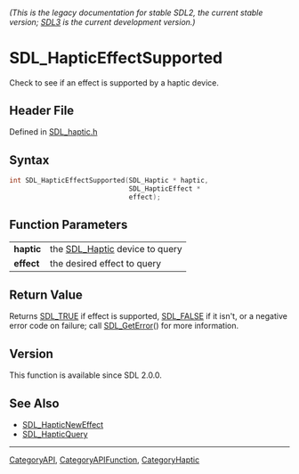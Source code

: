 ###### (This is the legacy documentation for stable SDL2, the current stable version; [SDL3](https://wiki.libsdl.org/SDL3/) is the current development version.)
# SDL_HapticEffectSupported

Check to see if an effect is supported by a haptic device.

## Header File

Defined in [SDL_haptic.h](https://github.com/libsdl-org/SDL/blob/SDL2/include/SDL_haptic.h)

## Syntax

```c
int SDL_HapticEffectSupported(SDL_Haptic * haptic,
                              SDL_HapticEffect *
                              effect);

```

## Function Parameters

|                |                                              |
| -------------- | -------------------------------------------- |
| **haptic**     | the [SDL_Haptic](SDL_Haptic) device to query |
| **effect**     | the desired effect to query                  |

## Return Value

Returns [SDL_TRUE](SDL_TRUE) if effect is supported, [SDL_FALSE](SDL_FALSE)
if it isn't, or a negative error code on failure; call
[SDL_GetError](SDL_GetError)() for more information.

## Version

This function is available since SDL 2.0.0.

## See Also

- [SDL_HapticNewEffect](SDL_HapticNewEffect)
- [SDL_HapticQuery](SDL_HapticQuery)

----
[CategoryAPI](CategoryAPI), [CategoryAPIFunction](CategoryAPIFunction), [CategoryHaptic](CategoryHaptic)

